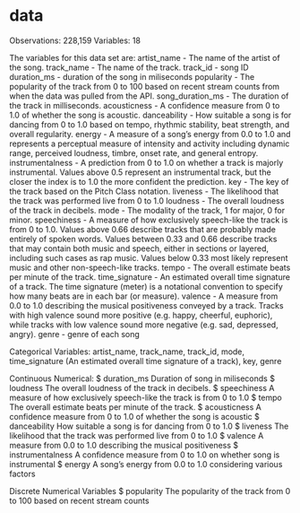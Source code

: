 # data

Observations: 228,159
Variables: 18


The variables for this data set are: 
artist_name - The name of the artist of the song.
track_name - The name of the track.
track_id - song ID
duration_ms - duration of the song in miliseconds
popularity - The popularity of the track from 0 to 100 based on recent stream counts from when the data was pulled from the API.
song_duration_ms - The duration of the track in milliseconds.
acousticness - A confidence measure from 0 to 1.0 of whether the song is acoustic.
danceability - How suitable a song is for dancing from 0 to 1.0 based on tempo, rhythmic stability, beat strength, and overall regularity.
energy - A measure of a song’s energy from 0.0 to 1.0 and represents a perceptual measure of intensity and activity including dynamic range, perceived loudness, timbre, onset rate, and general entropy.
instrumentalness - A prediction from 0 to 1.0 on whether a track is majorly instrumental. Values above 0.5 represent an instrumental track, but the closer the index is to 1.0 the more confident the prediction. 
key - The key of the track based on the Pitch Class notation.
liveness - The likelihood that the track was performed live from 0 to 1.0
loudness - The overall loudness of the track in decibels.
mode - The modality of the track, 1 for major, 0 for minor.
speechiness - A measure of how exclusively speech-like the track is from 0 to 1.0. Values above 0.66 describe tracks that are probably made entirely of spoken words. Values between 0.33 and 0.66 describe tracks that may contain both music and speech, either in sections or layered, including such cases as rap music. Values below 0.33 most likely represent music and other non-speech-like tracks.
tempo - The overall estimate beats per minute of the track.
time_signature - An estimated overall time signature of a track. The time signature (meter) is a notational convention to specify how many beats are in each bar (or measure).
valence - A measure from 0.0 to 1.0 describing the musical positiveness conveyed by a track. Tracks with high valence sound more positive (e.g. happy, cheerful, euphoric), while tracks with low valence sound more negative (e.g. sad, depressed, angry).
genre - genre of each song

Categorical Variables:
artist_name, track_name, track_id, mode, time_signature (An estimated overall time signature of a track), key, genre

Continuous Numerical:
$ duration_ms      Duration of song in miliseconds
$ loudness         The overall loudness of the track in decibels.
$ speechiness      A measure of how exclusively speech-like the track is from 0 to 1.0
$ tempo            The overall estimate beats per minute of the track.
$ acousticness     A confidence measure from 0 to 1.0 of whether the song is acoustic
$ danceability     How suitable a song is for dancing from 0 to 1.0 
$ liveness         The likelihood that the track was performed live from 0 to 1.0
$ valence          A measure from 0.0 to 1.0 describing the musical positiveness 
$ instrumentalness A confidence measure from 0 to 1.0 on whether song is instrumental
$ energy           A song’s energy from 0.0 to 1.0 considering various factors

Discrete Numerical Variables
$ popularity       The popularity of the track from 0 to 100 based on recent stream counts




